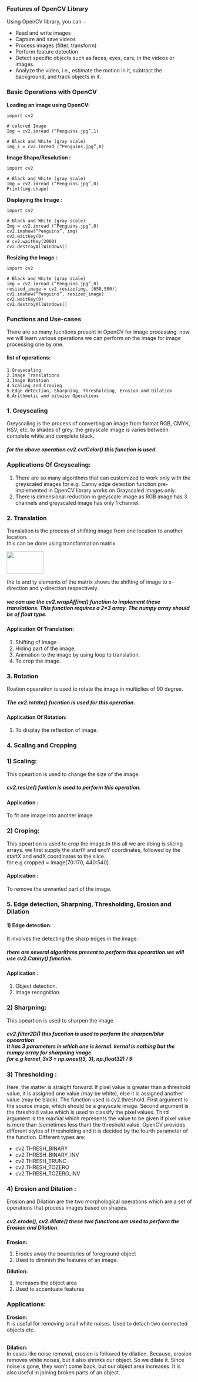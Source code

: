 ### Features of OpenCV Library
Using OpenCV library, you can −

* Read and write images
* Capture and save videos
* Process images (filter, transform)
* Perform feature detection
* Detect specific objects such as faces, eyes, cars, in the videos or images.
* Analyze the video, i.e., estimate the motion in it, subtract the background, and track objects in it.


### Basic Operations with OpenCV

**Loading an image using OpenCV:**
```
import cv2

# colored Image
Img = cv2.imread (“Penguins.jpg”,1)

# Black and White (gray scale)
Img_1 = cv2.imread (“Penguins.jpg”,0)

```


**Image Shape/Resolution :**
```
import cv2
 
# Black and White (gray scale)
Img = cv2.imread (“Penguins.jpg”,0)
Print(img.shape)
```


**Displaying the Image :**
```
import cv2
 
# Black and White (gray scale)
Img = cv2.imread (“Penguins.jpg”,0)
cv2.imshow(“Penguins”, img)
cv2.waitKey(0)
# cv2.waitKey(2000)
cv2.destroyAllWindows()

```


**Resizing the Image :**
```
import cv2
 
# Black and White (gray scale)
img = cv2.imread (“Penguins.jpg”,0)
resized_image = cv2.resize(img, (650,500))
cv2.imshow(“Penguins”, resized_image)
cv2.waitKey(0)
cv2.destroyAllWindows()
```

### Functions and Use-cases
There are so many fucntions present in OpenCV for image processing.
now we will learn various operations we can perform on the image for image processing one by one.

#### list of operations:
    1.Grayscaling
    2.Image Translations
    3.Image Rotation
    4.Scaling and Croping
    5.Edge detection, Sharpning, Thresholding, Erosion and Dilation
    6.Arithmetic and bitwise Operations

### 1. Greyscaling

Greyscaling is the process of converting an image from  format RGB, CMYK, HSV, etc. to shades of grey. the greyscale image is varies between complete white and complete black.<br>
##### for the above operation cv2.cvtColor() this function is used.

### Applications Of Greyscaling:
1. There are so many algorithms that can customized to work only with the greyscaled images for e.g. Canny edge detection function pre-implemented in OpenCV library works on Grayscaled images only.
2. There is dimensional reduction in greyscale image as RGB image has 3 channels and greyscaled image has only 1 channel.


### 2. Translation 
Translation is the process of shifiting image from one location to another location.<br>
this can be done using transformation matrix

<img src = "trans.jpg" height = 60 width = 100>

the tx and ty elements of the matrix shows the shifting of image to x-direction and y-direction respectively.

##### we can use the cv2.wrapAffine() function to implement these translations. This function requires a 2×3 array. The numpy array should be of float type.

#### Application Of Translation:
1. Shifting of image .
2. Hiding part of the image.
3. Animation to the image by using loop to translation.
4. To crop the image.


### 3. Rotation 
Roation opearation is used to rotate the image in multiplies of 90 degree.<br>
##### The cv2.rotate() fucntion is used for this operation.

#### Application Of Rotation:
1. To display the reflection of image.


### 4. Scaling and Cropping 

### 1) Scaling:
This opeartion is used to change the size of the image. 
##### cv2.resize() funtion is used to perform this operation.
#### Application :
To fit one image into another image.
### 2) Croping:
This opeartion is used to crop the image.In this all we are doing is slicing arrays. we first supply the startY and endY coordinates, followed by the startX and endX coordinates to the slice.<br>
for e.g cropped = image[70:170, 440:540]
#### Application :
To remove the unwanted part of the image.

### 5. Edge detection, Sharpning, Thresholding, Erosion and Dilation
 
#### 1) Edge detection:
It involves the detecting the sharp edges in the image.
##### there are several algorithms present to perform this opearation.we will use cv2.Canny() function.
#### Application :
1) Object detection.
2) Image recognition.
### 2) Sharpning:
This opeartion is used to sharpen the image 
##### cv2.filter2D() this fucntion is used to perform the sharpen/blur opeeration<br>It has 3 parameters in which one is kernal. kernal is nothing but the numpy array for sharpning image.<br>for e.g kernel_3x3 = np.ones((3, 3), np.float32) / 9


### 3) Thresholding :
Here, the matter is straight forward. If pixel value is greater than a threshold value, it is assigned one value (may be white), else it is assigned another value (may be black). The function used is cv2.threshold. First argument is the source image, which should be a grayscale image. Second argument is the threshold value which is used to classify the pixel values. Third argument is the maxVal which represents the value to be given if pixel value is more than (sometimes less than) the threshold value. OpenCV provides different styles of thresholding and it is decided by the fourth parameter of the function. Different types are:

- cv2.THRESH_BINARY
- cv2.THRESH_BINARY_INV
- cv2.THRESH_TRUNC
- cv2.THRESH_TOZERO
- cv2.THRESH_TOZERO_INV

### 4) Erosion and Dilation :
Erosion and Dilation are the two morphological operations which are a set of operations that process images based on shapes.
##### cv2.erode(), cv2.dilate() these two functions are used to perform the Erosion and Dilation.

**Erosion:**
1) Erodes away the boundaries of foreground object
2) Used to diminish the features of an image.


**Dilution:**
1) Increases the object area
2) Used to accentuate features


### Applications:
**Erosion:** <br>
It is useful for removing small white noises.
Used to detach two connected objects etc.<br>
<br>

**Dilation:** <br>
In cases like noise removal, erosion is followed by dilation. Because, erosion removes white noises, but it also shrinks our object. So we dilate it. Since noise is gone, they won’t come back, but our object area increases.
It is also useful in joining broken parts of an object.
